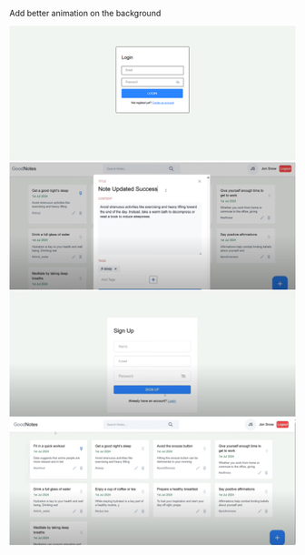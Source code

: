 Add better animation on the background


![image alt](https://github.com/visheshjain392/notes_web/blob/main/Note-app/Screenshot%202025-04-09%20215101.png?raw=true)
![image alt](https://github.com/visheshjain392/notes_web/blob/main/Note-app/Screenshot%202025-04-09%20215406.png)
![image alt](https://github.com/visheshjain392/notes_web/blob/main/Note-app/Screenshot%202025-04-09%20215336.png)
![image alt](https://github.com/visheshjain392/notes_web/blob/main/Note-app/Screenshot%202025-04-09%20215304.png)
